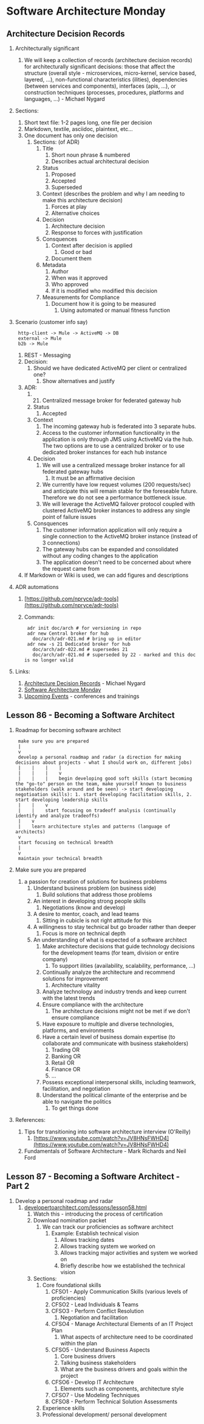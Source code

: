 # Software Architecture Monday #
## Architecture Decision Records ##
1. Architecturally significant
	1. We will keep a collection of records (architecture decision records) for architecturally significant decisions: those that affect the structure (overall style - microservices, micro-kernel, service based, layered, ...), non-functional characteristics (ilities), dependencies (between services and components), interfaces (apis, ...), or construction techniques (processes, procedures, platforms and languages, ...) - Michael Nygard
2. Sections:
	1. Short text file: 1-2 pages long, one file per decision
	2. Markdown, textile, asciidoc, plaintext, etc...
	3. One document has only one decision
		1. Sections: (of ADR)
			1. Title
				1. Short noun phrase & numbered
				2. Describes actual architectural decision
			2. Status
				1. Proposed
				2. Accepted
				3. Superseded
			3. Context (describes the problem and why I am needing to make this architecture decision)
				1. Forces at play
				2. Alternative choices
			4. Decision
				1. Architecture decision
				2. Response to forces with justification
			5. Consquences
				1. Context after decision is applied
					1. Good or bad
				2. Document them
			6. Metadata
				1. Author
				2. When was it approved
				3. Who approved
				4. If it is modified who modified this decision
			7. Measurements for Compliance
				1. Document how it is going to be measured
					1. Using automated or manual fitness function
3. Scenario (customer info say)
	
		http-client -> Mule -> ActiveMQ -> DB
		external -> Mule
		b2b -> Mule
		
	1. REST - Messaging
	2. Decision:
		1. Should we have dedicated ActiveMQ per client or centralized one?
			1. Show alternatives and justify
	3. ADR:
		1. 21. Centralized message broker for federated gateway hub
		2. Status
			1. Accepted
		3. Context
			1. The incoming gateway hub is federated into 3 separate hubs.
			2. Access to the customer information functionality in the application is only through JMS using ActiveMQ via the hub. The two options are to use a centralized broker or to use dedicated broker instances for each hub instance
		4. Decision
			1. We will use a centralized message broker instance for all federated gateway hubs
				1. It must be an affirmative decision
			2. We currently have low request volumes (200 requests/sec) and anticipate this will remain stable for the foreseable future. Therefore we do not see a performance bottleneck issue.
			3. We will leverage the ActiveMQ failover protocol coupled with clustered ActiveMQ broker instances to address any single point of failure issues
		5. Consquences
			1. The customer information application will only require a single connection to the ActiveMQ broker instance (instead of 3 connections)
			2. The gateway hubs can be expanded and consolidated without any coding changes to the application
			3. The application doesn't need to be concerned about where the request came from
	4. If Markdown or Wiki is used, we can add figures and descriptions
4. ADR automations
	1. [https://github.com/npryce/adr-tools](https://github.com/npryce/adr-tools)
	2. Commands:
	
			adr init doc/arch # for versioning in repo
			adr new Central broker for hub
			  doc/arch/adr-021.md # bring up in editor
			adr new -s 21 Dedicated broker for hub
			  doc/arch/adr-022.md # supersedes 21
			  doc/arch/adr-021.md # superseded by 22 - marked and this doc is no longer valid
			  
5. Links:
	1. [Architecture Decision Records](http://thinkrelevance.com/blog/2011/11/15/documenting-architecture-decisions) - Michael Nygard
	2. [Software Architecture Monday](https://www.developertoarchitect.com/lessons/)
	3. [Upcoming Events](https://www.developertoarchitect.com/upcoming-events.html) - conferences and trainings

## Lesson 86 - Becoming a Software Architect ##
1. Roadmap for becoming software architect
	
		make sure you are prepared
		|
		v
		develop a personal roadmap and radar (a direction for making decisions about projects - what I should work on, different jobs)
		|    |    |    |
		|    |    |    v
		|    |    |    begin developing good soft skills (start becoming the "go-to" person on the team, make yourself known to business stakeholders (walk around and be seen) -> start developing negotioation skills): 1. start developing facilitation skills, 2. start developing leadership skills
		|    |    v
		|    |    start focusing on tradeoff analysis (continually identify and analyze tradeoffs)
		|    v
		|    learn architecture styles and patterns (language of architects)
		v
		start focusing on technical breadth
		|
		v
		maintain your technical breadth	
	
2. Make sure you are prepared
	1. a passion for creation of solutions for business problems
		1. Understand business problem (on business side)
			1. Build solutions that address those problems
		2. An interest in developing strong people skills
			1. Negotiations (know and develop)
		3. A desire to mentor, coach, and lead teams
			1. Sitting in cubicle is not right attitude for this
		4. A willingness to stay technical but go broader rather than deeper
			1. Focus is more on technical depth
		5. An understanding of what is expected of a software architect
			1. Make architecture decisions that guide technology decisions for the development teams (for team, division or entire company)
				1. To support ilities (availability, scalability, performance, ...)
			2. Continually analyze the architecture and recommend solutions for improvement
				1. Architecture vitality
			3. Analyze technology and industry trends and keep current with the latest trends
			4. Ensure compliance with the architecture
				1. The architecture decisions might not be met if we don't ensure compliance
			5. Have exposure to multiple and diverse technologies, platforms, and environments
			6. Have a certain level of business domain expertise (to collaborate and communicate with business stakeholders)
				1. Trading OR
				2. Banking OR
				3. Retail OR
				4. Finance OR
				5. ...
			7. Possess exceptional interpersonal skills, including teamwork, facilitation, and negotiation
			8. Understand the political climante of the enterprise and be able to navigate the politics
				1. To get things done
3. References:
	1. Tips for transitioning into software architecture interview (O'Reilly)
		1. [https://www.youtube.com/watch?v=JV8HNsFWHD4](https://www.youtube.com/watch?v=JV8HNsFWHD4)
	2. Fundamentals of Software Architecture - Mark Richards and Neil Ford

## Lesson 87 - Becoming a Software Architect - Part 2 ##
1. Develop a personal roadmap and radar
	1. [developertoarchitect.com/lessons/lesson58.html](developertoarchitect.com/lessons/lesson58.html)
		1. Watch this - introducing the process of certification
		2. Download nomination packet
			1. We can track our proficiencies as software architect
				1. Example: Establish technical vision
					1. Allows tracking dates
					2. Allows tracking system we worked on
					3. Allows tracking major activities and system we worked on
					4. Briefly describe how we established the technical vision
		3. Sections:
			1. Core foundational skills
				1. CFSO1 - Apply Communication Skills (various levels of proficiencies)
				2. CFSO2 - Lead Individuals & Teams
				3. CFSO3 - Perform Conflict Resolution
					1. Negotiation and facilitation
				4. CFSO4 - Manage Architectural Elements of an IT Project Plan
					1. What aspects of architecture need to be coordinated within the plan
				5. CFSO5 - Understand Business Aspects
					1. Core business drivers
					2. Talking business stakeholders
					3. What are the business drivers and goals within the project
				6. CFSO6 - Develop IT Architecture
					1. Elements such as components, architecture style
				7. CFSO7 - Use Modeling Techniques
				8. CFSO8 - Perform Technical Solution Assessments
			2. Experience skills
			3. Professional development/ personal development